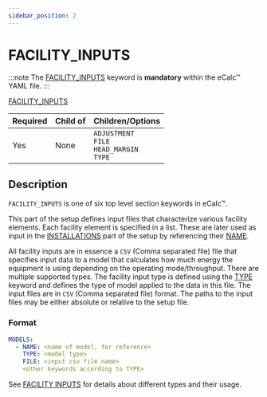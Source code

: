 ```yaml
---
sidebar_position: 2
---
```

# FACILITY_INPUTS
:::note
The [FACILITY_INPUTS](/about/references/keywords_tree/FACILITY_INPUTS/index.md) keyword is **mandatory** within the eCalc™ YAML file.
:::

[FACILITY_INPUTS](/about/references/keywords_tree/FACILITY_INPUTS/index.md)

| Required   | Child of                  | Children/Options                   |
|------------|---------------------------|------------------------------------|
| Yes        | None                      | `ADJUSTMENT` <br />  `FILE` <br /> `HEAD_MARGIN` <br /> `TYPE`           |

## Description
`FACILITY_INPUTS` is one of six top level section keywords in eCalc™.

This part of the setup defines input files that characterize various facility elements. Each facility element is
specified in a list. These are later used as input in the [INSTALLATIONS](/about/references/keywords_tree/INSTALLATIONS/index.md) part of the setup by referencing their
[NAME](/about/references/keywords_tree/FACILITY_INPUTS/NAME.md).

All facility inputs are in essence a `CSV` (Comma separated file) file that specifies input data to a model that
calculates how much energy the equipment is using depending on the operating mode/throughput. There are multiple
supported types. The facility input type is defined using the [TYPE](/about/references/keywords_tree/FACILITY_INPUTS/TYPE/index.md) 
keyword and defines the type of model applied to the data in this file. The input files are in `CSV` 
(Comma separated file) format. The paths to the input files may be either absolute or relative to the setup file.

### Format

~~~~~~~~yaml
MODELS:
  - NAME: <name of model, for reference>
    TYPE: <model type>
    FILE: <input csv file name>
    <other keywords according to TYPE>
~~~~~~~~

See [FACILITY INPUTS](/about/modelling/setup/facility_inputs/index.md) for details about different types and their usage.